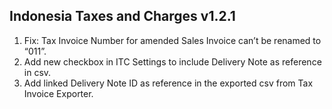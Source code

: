 ## Indonesia Taxes and Charges v1.2.1
1. Fix: Tax Invoice Number for amended Sales Invoice can’t be renamed to “011”.
2. Add new checkbox in ITC Settings to include Delivery Note as reference in csv.
3. Add linked Delivery Note ID as reference in the exported csv from Tax Invoice Exporter.
